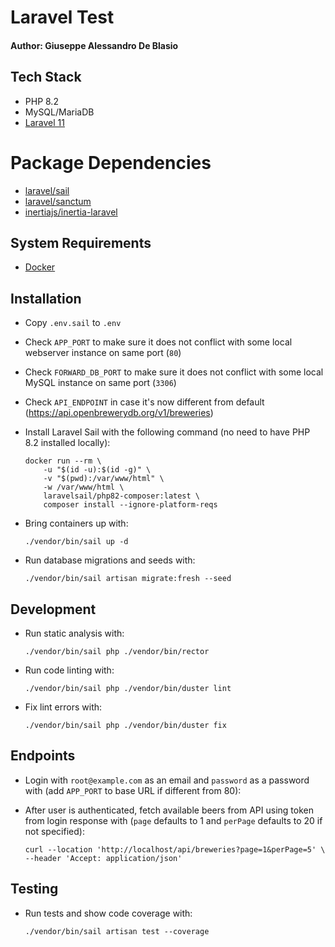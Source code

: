 # Laravel Test

#### Author: Giuseppe Alessandro De Blasio

## Tech Stack

* PHP 8.2
* MySQL/MariaDB
* [Laravel 11](https://github.com/laravel/laravel/tree/11.x)

# Package Dependencies

* [laravel/sail](https://laravel.com/docs/11.x/sail)
* [laravel/sanctum](https://laravel.com/docs/11.x/sanctum)
* [inertiajs/inertia-laravel](https://laravel.com/docs/11.x/frontend#inertiah)

## System Requirements

* [Docker](https://www.docker.com)

## Installation

* Copy `.env.sail` to `.env`
* Check `APP_PORT` to make sure it does not conflict with some local webserver instance on same port (`80`)
* Check `FORWARD_DB_PORT` to make sure it does not conflict with some local MySQL instance on same port (`3306`)
* Check `API_ENDPOINT` in case it's now different from default (https://api.openbrewerydb.org/v1/breweries)
* Install Laravel Sail with the following command (no need to have PHP 8.2 installed locally):

  ```shell
  docker run --rm \
      -u "$(id -u):$(id -g)" \
      -v "$(pwd):/var/www/html" \
      -w /var/www/html \
      laravelsail/php82-composer:latest \
      composer install --ignore-platform-reqs
  ```
* Bring containers up with:
  ```shell
  ./vendor/bin/sail up -d
  ```

* Run database migrations and seeds with:
  ```shell
  ./vendor/bin/sail artisan migrate:fresh --seed
  ```

## Development

* Run static analysis with:
  ```shell
  ./vendor/bin/sail php ./vendor/bin/rector
  ```
* Run code linting with:
  ```shell
  ./vendor/bin/sail php ./vendor/bin/duster lint
  ```
* Fix lint errors with:
  ```shell
  ./vendor/bin/sail php ./vendor/bin/duster fix
  ```

## Endpoints

* Login with `root@example.com` as an email and `password` as a password with (add `APP_PORT` to base URL if different from 80):

* After user is authenticated, fetch available beers from API using token from login response with (`page` defaults to 1 and `perPage` defaults to 20 if not specified):
  ```shell
  curl --location 'http://localhost/api/breweries?page=1&perPage=5' \
  --header 'Accept: application/json' 
  ```

## Testing

* Run tests and show code coverage with:
  ```shell
  ./vendor/bin/sail artisan test --coverage
  ```
